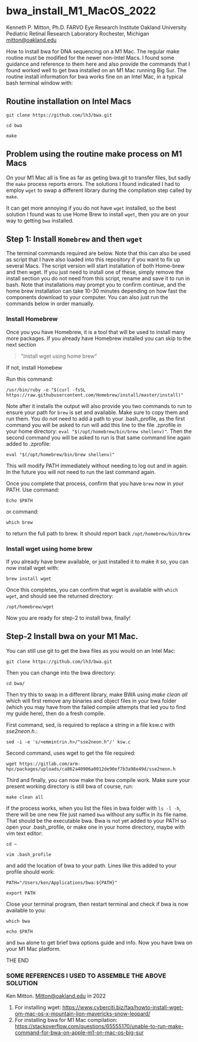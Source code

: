 # bwa_install_M1_MacOS_2022
Kenneth P. Mitton, Ph.D. FARVO
Eye Research Institute
Oakland University
Pediatric Retinal Research Laboratory
Rochester, Michigan
mitton@oakland.edu

How to install bwa for DNA sequencing on a M1 Mac. The regular make routine must be modified for the newer non-Intel Macs.
I found some guidance and reference to them here and also provide the commands that I found worked well to get bwa installed on an M1 Mac running Big Sur. 
The routine install information for bwa works fine on an Intel Mac, in a typical bash terminal window with:
## Routine installation on Intel Macs
```
git clone https://github.com/lh3/bwa.git

cd bwa

make
```
## Problem using the routine make process on M1 Macs
On your M1 Mac all is fine as far as geting bwa.git to transfer files, but sadly the `make` process reports errors. The solutions I found indicated I
had to employ `wget` to swap a different library during the compilation step called by `make`.

It can get more annoying if you do not have `wget` installed, so the best solution I found was to use Home Brew to install `wget`, then you are on 
your way to getting `bwa` installed. 

## Step 1: Install `Homebrew` and then `wget`
The terminal commands required are below. Note that this can also be used as script that I have also loaded into this repository if you want to fix up several Macs. 
The script version will start installation of both Home-brew and then wget. If you just need to install one of these, simply remove the install 
section you do not need from this script, rename and save it to run in bash. Note that installations may prompt you to confirm continue, and the home brew installation can take 10-30 minutes depending on how fast the components download to your computer. You can also just run the commands below in order manually. 

### Install Homebrew
Once you you have Homebrew, it is a tool that will be used to install many more packages. If you already have Homebrew installed you can skip to the next section
>"Install wget using home brew"

If not, install Homebew

Run this command: 

`/usr/bin/ruby -e "$(curl -fsSL https://raw.githubusercontent.com/Homebrew/install/master/install)"`

Note after it installs the output will also provide you two commands to run to ensure your path for `brew` is set and available.
Make sure to copy them and run them. You do not need to add a path to your .bash_profile, as the first command you will be asked to run will add this
line to the file .zprofile in your home directory:  `eval "$(/opt/homebrew/bin/brew shellenv)"`. Then the second command you will be asked to run
is that same command line again added to .zprofile: 

`eval "$(/opt/homebrew/bin/brew shellenv)"` 

This will modify PATH immediately without needing to log out and in again. In the future you will not need to run the last command again.

Once you complete that process, confirm that you have `brew` now in your PATH. Use command:

`Echo $PATH`

or command:

`which brew`

to return the full path to brew. It should report back `/opt/homebrew/bin/brew`

### Install wget using home brew
If you already have brew available, or just installed it to make it so, you can now install wget with:

`brew install wget`

Once this completes, you can confirm that wget is available with `which wget`, and should see the returned directory:

 `/opt/homebrew/wget`
 
Now you are ready for step-2 to install bwa, finally!

## Step-2 Install bwa on your M1 Mac.

You can still use git to get the bwa files as you would on an Intel Mac:

`git clone https://github.com/lh3/bwa.git`

Then you can change into the bwa directory:

`cd bwa/`

Then try this to swap in a different library, make BWA using *make clean all* which will first remove any binaries and object files 
in your bwa folder (which you may have from the failed compile attempts that led you to find my guide here), then do a fresh compile.

First command, sed, is required to replace a string in a file ksw.c with *sse2neon.h*.:

`sed -i -e 's/<emmintrin.h>/"sse2neon.h"/' ksw.c`

Second command, uses wget to get the file required:

`wget https://gitlab.com/arm-hpc/packages/uploads/ca862a40906a0012de90ef7b3a98e49d/sse2neon.h`

Third and finally, you can now make the bwa compile work. Make sure your present working directory is still bwa of course, run:

`make clean all`

If the process works, when you list the files in bwa folder with `ls -l -h`, there will be one new file just named `bwa` without any suffix in its file name. 
That should be the executable bwa. Bwa is not yet added to your PATH so open your .bash_profile, or make one in your home directory, maybe with vim text editor:

`cd ~`

`vim .bash_profile`

and add the location of bwa to your path. Lines like this added to your profile should work:

`PATH="/Users/ken/Applications/bwa:${PATH}"`

`export PATH`

Close your terminal program, then restart terminal and check if bwa is now available to you:

`which bwa`

`echo $PATH`

and `bwa` alone to get brief bwa options guide and info. Now you have bwa on your M1 Mac platform.

THE END


### SOME REFERENCES I USED TO ASSEMBLE THE ABOVE SOLUTION
Ken Mitton. Mitton@oakland.edu in 2022
1. For installing wget: https://www.cyberciti.biz/faq/howto-install-wget-om-mac-os-x-mountain-lion-mavericks-snow-leopard/
2. For installing bwa for M1 Mac compilation: https://stackoverflow.com/questions/65555170/unable-to-run-make-command-for-bwa-on-apple-m1-on-mac-os-big-sur

